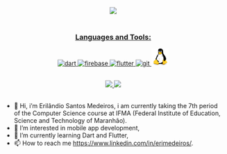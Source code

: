 

<div align="center">
  <a href="https://github.com/e-medeiros1">
  <img height="180em" src="https://github-readme-stats.vercel.app/api?username=e-medeiros1&theme=blue-green"/>

</div>
<div style="display: inline_block"><br>  
</div>


<h3 align="center">Languages and Tools:</h3>
<p align="center"> <a href="https://dart.dev" target="_blank" rel="noreferrer"> <img src="https://www.vectorlogo.zone/logos/dartlang/dartlang-icon.svg" alt="dart" width="40" height="40"/> </a> <a href="https://firebase.google.com/" target="_blank" rel="noreferrer"> <img src="https://www.vectorlogo.zone/logos/firebase/firebase-icon.svg" alt="firebase" width="40" height="40"/> </a> <a href="https://flutter.dev" target="_blank" rel="noreferrer"> <img src="https://www.vectorlogo.zone/logos/flutterio/flutterio-icon.svg" alt="flutter" width="40" height="40"/> </a> <a href="https://git-scm.com/" target="_blank" rel="noreferrer"> <img src="https://www.vectorlogo.zone/logos/git-scm/git-scm-icon.svg" alt="git" width="40" height="40"/> </a> <a href="https://www.linux.org/" target="_blank" rel="noreferrer"> <img src="https://raw.githubusercontent.com/devicons/devicon/master/icons/linux/linux-original.svg" alt="linux" width="40" height="40"/> </a> </p>
</br>

 <div align="center">
   <a  href ="http://gmail.com.br/hsymetry@gmail.com"><img src="https://img.shields.io/badge/Gmail-D14836?style=for-the-badge&logo=gmail&logoColor=white"</a> 
    <a target="_blank" href="[https://github.com/e-medeiros1/e-medeiros1/files/10283193/Curriculo.Erilandio.Santos.Medeiros.-.Final.pdf](https://github.com/e-medeiros1/e-medeiros1/files/10531018/Resume.-.Erilandio.Santos.Medeiros.pdf)">
    <img src="https://img.shields.io/badge/curriculum-c?style=for-the-badge&logo=adobe-acrobat-reader&logoColor=white&color=BD0807"/>
  </a>
</br>
     </br>
  </div>
<!---
e-medeiros1/e-medeiros1 is a ✨ special ✨ repository because its `README.md` (this file) appears on your GitHub profile.
You can click the Preview link to take a look at your changes.
--->

- 👋 Hi, i’m Erilândio Santos Medeiros, i am currently taking the 7th period of the Computer Science course at IFMA (Federal Institute of Education, Science and Technology of Maranhão).
- 👀 I’m interested in mobile app development,
- 🌱 I’m currently learning Dart and Flutter,
- 📫 How to reach me https://www.linkedin.com/in/erimedeiros/.


